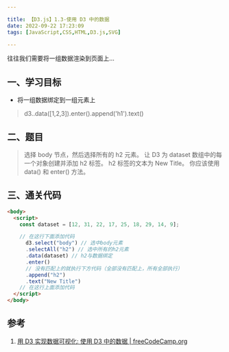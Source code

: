 ```yaml
---

title: 【D3.js】1.3-使用 D3 中的数据
date: 2022-09-22 17:23:09
tags: [JavaScript,CSS,HTML,D3.js,SVG]

---
```


往往我们需要将一组数据渲染到页面上...

<!-- more -->

## 一、学习目标
* 将一组数据绑定到一组元素上
> d3..data([1,2,3]).enter().append('h1').text()

## 二、题目
> 选择 body 节点，然后选择所有的 h2 元素。 让 D3 为 dataset 数组中的每一个对象创建并添加 h2 标签。 h2 标签的文本为 New Title。 你应该使用 data() 和 enter() 方法。

## 三、通关代码
```html
<body>
  <script>
    const dataset = [12, 31, 22, 17, 25, 18, 29, 14, 9];

    // 在这行下面添加代码
      d3.select("body") // 选中body元素
      .selectAll("h2") // 选中所有的h2元素
      .data(dataset) // h2与数据绑定
      .enter()
      // 没有匹配上的就执行下方代码（全部没有匹配上，所有全部执行）
      .append("h2")
      .text("New Title")
    // 在这行上面添加代码
  </script>
</body>
```

## 参考
1. [用 D3 实现数据可视化: 使用 D3 中的数据 | freeCodeCamp.org](https://chinese.freecodecamp.org/learn/data-visualization/data-visualization-with-d3/work-with-data-in-d3)